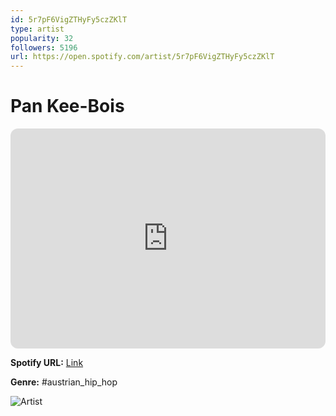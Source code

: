 ```yaml
---
id: 5r7pF6VigZTHyFy5czZKlT
type: artist
popularity: 32
followers: 5196
url: https://open.spotify.com/artist/5r7pF6VigZTHyFy5czZKlT
---
```

# Pan Kee-Bois

<iframe style="border-radius:12px" src="https://open.spotify.com/embed/artist/5r7pF6VigZTHyFy5czZKlT" width="100%" height="352" frameBorder="0" allowfullscreen="" allow="autoplay; clipboard-write; encrypted-media; fullscreen; picture-in-picture" loading="lazy"></iframe>

**Spotify URL:** [Link](https://open.spotify.com/artist/5r7pF6VigZTHyFy5czZKlT)

**Genre:**  #austrian_hip_hop

![Artist](https://i.scdn.co/image/ab6761610000e5eba726a473dc340a7c5794e3e5)
